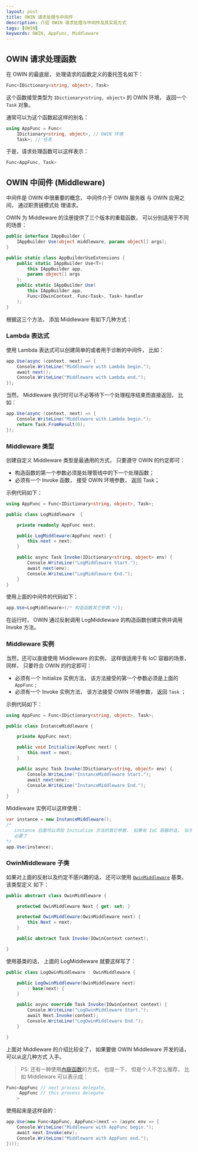 ```yaml
---
layout: post
title: OWIN 请求处理与中间件
description: 介绍 OWIN 请求处理与中间件及其实现方式
tags: [OWIN]
keywords: OWIN, AppFunc, Middleware
---
```


## OWIN 请求处理函数

在 OWIN 的最底层， 处理请求的函数定义的委托签名如下：

```c#
Func<IDictionary<string, object>, Task>
```

这个函数接受类型为 `IDictionary<string, object>` 的 OWIN 环境， 返回一个 `Task`
对象。

通常可以为这个函数起这样的别名：

```c#
using AppFunc = Func<
    IDictionary<string, object>, // OWIN 环境
    Task>; // 任务
```

于是，请求处理函数可以这样表示：

```c#
Func<AppFunc, Task>
```

## OWIN 中间件 (Middleware)

中间件是 OWIN 中很重要的概念， 中间件介于 OWIN 服务器 与 OWIN 应用之间， 通过职责链模式处
理请求。 

OWIN 为 Middleware 的注册提供了三个版本的重载函数， 可以分别适用于不同的场景：

```c#
public interface IAppBuilder {
    IAppBuilder Use(object middleware, params object[] args);
}

public static class AppBuilderUseExtensions {
    public static IAppBuilder Use<T>(
        this IAppBuilder app,
        params object[] args
    );
    public static IAppBuilder Use(
        this IAppBuilder app,
        Func<IOwinContext, Func<Task>, Task> handler
    );
}
```

根据这三个方法， 添加 Middleware 有如下几种方式：

### Lambda 表达式

使用 Lambda 表达式可以创建简单的或者用于诊断的中间件， 比如：

```c#
app.Use(async (context, next) => {
    Console.WriteLine("Middleware with Lambda begin.");
    await next();
    Console.WriteLine("Middleware with Lambda end.");
});
```

当然， Middleware 执行时可以不必等待下一个处理程序结束而直接返回， 比如：

```c#
app.Use(async (context, next) => {
    Console.WriteLine("Middleware with Lambda begin.");
    return Task.FromResult(0);
});
```

### Middleware 类型

创建自定义 Middleware 类型是最通用的方式， 只要遵守 OWIN 的约定即可：

- 构造函数的第一个参数必须是处理管线中的下一个处理函数；
- 必须有一个 Invoke 函数， 接受 OWIN 环境参数， 返回 Task；

示例代码如下：

```c#
using AppFunc = Func<IDictionary<string, object>, Task>;

public class LogMiddleware  {

    private readonly AppFunc next;

    public LogMiddleware(AppFunc next) {
        this.next = next;
    }

    public async Task Invoke(IDictionary<string, object> env) {
        Console.WriteLine("LogMiddleware Start.");
        await next(env);
        Console.WriteLine("LogMiddleware End.");
    }
}
```

使用上面的中间件的代码如下：

```c#
app.Use<LogMiddleware>(/* 构造函数其它参数 */);
```

在运行时， OWIN 通过反射调用 LogMiddleware 的构造函数创建实例并调用 Invoke 方法。

### Middleware 实例

当然，还可以直接使用 Middleware 的实例， 这样很适用于有 IoC 容器的场景， 同样， 只要符合
OWIN 的约定即可：

- 必须有一个 Initialize 实例方法， 该方法接受的第一个参数必须是上面的 `AppFunc` ;
- 必须有一个 Invoke 实例方法， 该方法接受 OWIN 环境参数， 返回 `Task` ；

示例代码如下：

```c#
using AppFunc = Func<IDictionary<string, object>, Task>;

public class InstanceMiddleware {

    private AppFunc next;

    public void Initialize(AppFunc next) {
        this.next = next;
    }

    public async Task Invoke(IDictionary<string, object> env) {
        Console.WriteLine("InstanceMiddleware Start.");
        await next(env);
        Console.WriteLine("InstanceMiddleware End.");
    }
}
```

Middleware 实例可以这样使用：

```c#
var instance = new InstanceMiddleware();
/*
   instance 后面可以添加 Initialize 方法的其它参数， 如果有 IoC 容器的话， 似乎就没什么
   必要了
*/
app.Use(instance);
```

### OwinMiddleware 子类

如果对上面的反射以及约定不感兴趣的话， 还可以使用 [`OwinMiddleware`][1] 基类， 该类型定义
如下：

```c#
public abstract class OwinMiddleware {

    protected OwinMiddleware Next { get; set; }

    protected OwinMiddleware(OwinMiddleware next) {
        this.Next = next;
    }

    public abstract Task Invoke(IOwinContext context);

}
```

使用基类的话， 上面的 LogMiddleware 就要这样写了：

```c#
public class LogOwinMiddleware : OwinMiddleware {

    public LogOwinMiddleware(OwinMiddleware next)
        : base(next) {
    }

    public async override Task Invoke(IOwinContext context) {
        Console.WriteLine("LogOwinMiddleware Start.");
        await Next.Invoke(context);
        Console.WriteLine("LogOwinMiddleware End.");
    }

}
```

上面对 Middleware 的介绍比较全了， 如果要做 OWIN Middleware 开发的话， 可以从这几种方式
入手。

> PS:  还有一种使用[內联函数][2]的方式， 也提一下， 但是个人不怎么推荐， 比如 Middleware
可以表示成：

```c#
Func<AppFunc // next process delegate, 
     AppFunc // this process delegate
    >
```

使用起来是这样自的：

```c#
app.Use(new Func<AppFunc, AppFunc>(next => (async env => {
    Console.WriteLine("Middleware with AppFunc begin.");
    await next.Invoke(env);
    Console.WriteLine("Middleware with AppFunc end.");
})));
```

[1]: http://msdn.microsoft.com/en-us/library/microsoft.owin.owinmiddleware(v=vs.113).aspx
[2]: http://benfoster.io/blog/how-to-write-owin-middleware-in-5-different-steps